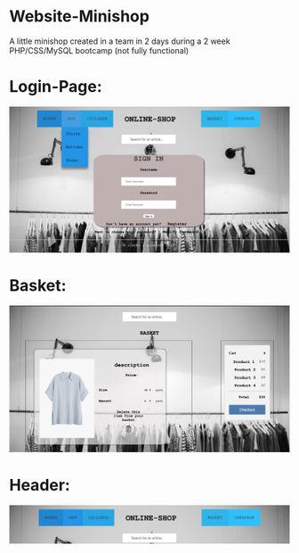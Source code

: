 # Website-Minishop
A little minishop created in a team in 2 days during a 2 week PHP/CSS/MySQL bootcamp (not fully functional)

# Login-Page:
![alt text](https://raw.githubusercontent.com/StinaLue/Website-Minishop/master/RUSH00/img/login-page.png)


# Basket:
![alt text](https://raw.githubusercontent.com/StinaLue/Website-Minishop/master/RUSH00/img/basket.png)


# Header:
![alt text](https://raw.githubusercontent.com/StinaLue/Website-Minishop/master/RUSH00/img/header.png)
